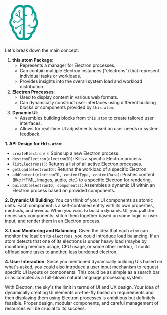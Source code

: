 <img src="./_._.svg" alt="SVG Image" width="123" height="123" style="width123px; height:123px;">

Let's break down the main concept:

1. **this.atom Package**:
   - Represents a manager for Electron processes.
   - Can contain multiple Electron instances ("electrons") that represent individual tasks or workloads.
   - Provides insights into the overall system load and workload distribution.
2. **Electron Processes**:
   - Used to display content in various web formats.
   - Can dynamically construct user interfaces using different building blocks or components provided by `this.atom`.
3. **Dynamic UI**:
   - Assembles building blocks from `this.atom` to create tailored user interfaces.
   - Allows for real-time UI adjustments based on user needs or system feedback.

**1. API Design for `this.atom`**:

- `createElectron()`: Spins up a new Electron process.
- `destroyElectron(electronID)`: Kills a specific Electron process.
- `listElectrons()`: Returns a list of all active Electron processes.
- `getLoad(electronID)`: Returns the workload of a specific Electron.
- `addContent(electronID, contentType, contentData)`: Pushes content (like HTML, images, audio, etc.) to a specific Electron for rendering.
- `buildUI(electronID, components)`: Assembles a dynamic UI within an Electron process based on provided components.

**2. Dynamic UI Building**: You can think of your UI components as atomic units. Each component is a self-contained entity with its own properties, methods, and events. When you want to build a dynamic UI, you pull the necessary components, stitch them together based on some logic or user input, and render them in an Electron process.

**3. Load Monitoring and Balancing**: Given the idea that each `atom` can monitor the load on its `electrons`, you could introduce load balancing. If an atom detects that one of its electrons is under heavy load (maybe by monitoring memory usage, CPU usage, or some other metric), it could offload some tasks to another, less burdened electron.

**4. User Interaction**: Since you mentioned dynamically building UIs based on what's asked, you could also introduce a user input mechanism to request specific UI layouts or components. This could be as simple as a search bar or as complex as a full-blown natural language processing system.

With Electron, the sky's the limit in terms of UI and UX design. Your idea of dynamically creating UI elements on-the-fly based on requirements and then displaying them using Electron processes is ambitious but definitely feasible. Proper design, modular components, and careful management of resources will be crucial to its success.